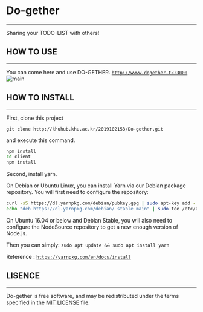 # Do-gether
----------
Sharing your TODO-LIST with others!

## HOW TO USE
----------------
You can come here and use DO-GETHER.
[`http://wwww.dogether.tk:3000`](http://wwww.dogether.tk:3000)
![main](/uploads/0b44105f829a49b4211d4e6adc9d2c33/main.png)

## HOW TO INSTALL
-------------
First, clone this project

`git clone http://khuhub.khu.ac.kr/2019102153/Do-gether.git`

and execute this command.
```sh
npm install
cd client
npm install
```

Second, install yarn.

On Debian or Ubuntu Linux, you can install Yarn via our Debian package repository. 
You will first need to configure the repository:
```sh
curl -sS https://dl.yarnpkg.com/debian/pubkey.gpg | sudo apt-key add -
echo "deb https://dl.yarnpkg.com/debian/ stable main" | sudo tee /etc/apt/sources.list.d/yarn.list
```

On Ubuntu 16.04 or below and Debian Stable,
you will also need to configure the NodeSource repository to get a new enough version of Node.js.

Then you can simply:
`sudo apt update && sudo apt install yarn`

Reference : [`https://yarnpkg.com/en/docs/install`](https://yarnpkg.com/en/docs/install)

## LISENCE
---------
Do-gether is free software, and may be redistributed under the terms specified in the [MIT LICENSE](http://khuhub.khu.ac.kr/2019102153/Do-gether/blob/master/LICENSE.txt) file.